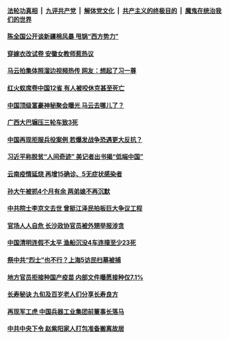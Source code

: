 

####  [法轮功真相](../../../../basic/blob/master/README.md?t=04060802) &nbsp;|&nbsp; [九评共产党](../../../../9ping.md/blob/master/README.md?t=04060802) &nbsp;|&nbsp; [解体党文化](../../../../jtdwh.md/blob/master/README.md?t=04060802)  &nbsp;|&nbsp; [共产主义的终极目的](../../../../gczydzjmd.md/blob/master/README.md?t=04060802) &nbsp;|&nbsp; [魔鬼在统治我们的世界](../../../../mgztzwmdsj.md/blob/master/README.md?t=04060802) 

#### [陈全国公开谈新疆棉风暴 甩锅“西方势力”](../pages/soh5/491951.md?t=04060802) 
#### [穿嫁衣改试卷 安徽女教师惹热议](../pages/soh5/491921.md?t=04060802) 
#### [马云拍集体照溜边视频热传 网友：想起了习一尊](../pages/soh5/491792.md?t=04060802) 
#### [红火蚁席卷中国12省 有人被咬休克甚至死亡](../pages/soh5/491780.md?t=04060802) 
#### [中国顶级富豪神秘聚会曝光 马云去哪儿了？](../pages/soh5/491771.md?t=04060802) 
#### [ 广西大巴辗压三轮车致3死](../pages/soh5/491774.md?t=04060802) 
#### [中国再现拒服兵役案例 若爆发战争恐遇更大反抗？](../pages/soh5/491732.md?t=04060802) 
#### [习近平称脱贫“人间奇迹” 美记者出书揭“低端中国”](../pages/soh5/491717.md?t=04060802) 
#### [云南疫情延烧 再增15确诊、5无症状感染者](../pages/soh5/491675.md?t=04060802) 
#### [孙大午被抓4个月有余 两弟媳不再沉默](../pages/soh5/491645.md?t=04060802) 
#### [中共院士李京文去世 曾挺江泽民拍板巨大争议工程](../pages/soh5/491654.md?t=04060802) 
#### [官场人人自危 长沙政协官员被外甥举报涉贪](../pages/soh5/491636.md?t=04060802) 
#### [中国清明连假不太平 渔船沉没4车连撞至少23死](../pages/soh5/491627.md?t=04060802) 
#### [祭中共“烈士”也不行？上海5访民扫墓被捕](../pages/soh5/491600.md?t=04060802) 
#### [地方官员拒接种国产疫苗 内部文件曝愿接种仅7.1%](../pages/soh5/491582.md?t=04060802) 
#### [长寿秘诀 九旬及百岁老人们分享长寿良方](../pages/soh5/491354.md?t=04060802) 
#### [再现军工虎 中国兵器工业集团前董事长落马](../pages/soh5/491516.md?t=04060802) 
#### [中共中央下令 赵紫阳家人打包准备搬离故居](../pages/soh5/491495.md?t=04060802) 
